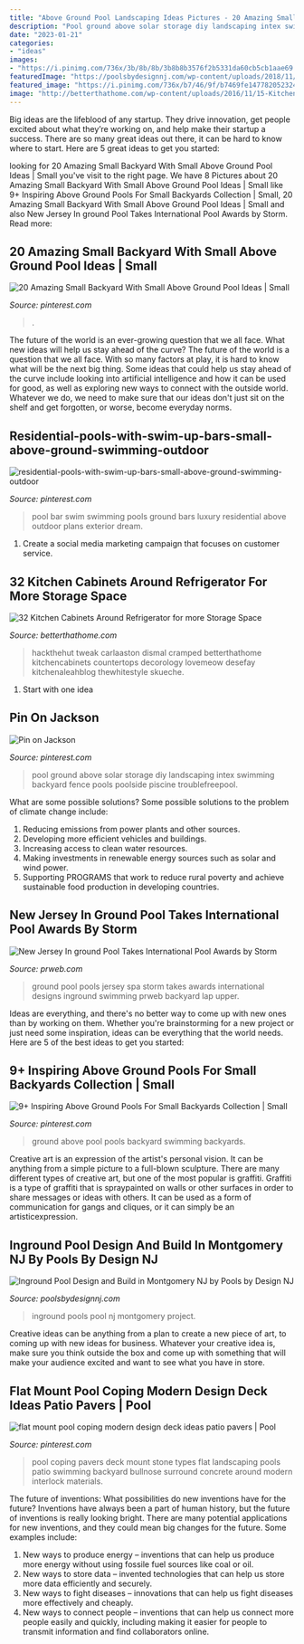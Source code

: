 ```yaml
---
title: "Above Ground Pool Landscaping Ideas Pictures - 20 Amazing Small Backyard With Small Above Ground Pool Ideas"
description: "Pool ground above solar storage diy landscaping intex swimming backyard fence pools poolside piscine troublefreepool"
date: "2023-01-21"
categories:
- "ideas"
images:
- "https://i.pinimg.com/736x/3b/8b/8b/3b8b8b3576f2b5331da60cb5cb1aae69.jpg"
featuredImage: "https://poolsbydesignnj.com/wp-content/uploads/2018/11/inground-pools-montgomery-nj-pools-by-design-new-jersey-13.jpg"
featured_image: "https://i.pinimg.com/736x/b7/46/9f/b7469fe14778205232429f27d70a42b2--pool-storage-free-pool.jpg"
image: "http://betterthathome.com/wp-content/uploads/2016/11/15-Kitchen-cabinets-around-refrigerator.jpg"
---
```



Big ideas are the lifeblood of any startup. They drive innovation, get people excited about what they’re working on, and help make their startup a success. There are so many great ideas out there, it can be hard to know where to start. Here are 5 great ideas to get you started: 

	

		
looking for 20 Amazing Small Backyard With Small Above Ground Pool Ideas | Small you've visit to the right page. We have 8 Pictures about 20 Amazing Small Backyard With Small Above Ground Pool Ideas | Small like 9+ Inspiring Above Ground Pools For Small Backyards Collection | Small, 20 Amazing Small Backyard With Small Above Ground Pool Ideas | Small and also New Jersey In ground Pool Takes International Pool Awards by Storm. Read more:
		
    
## 20 Amazing Small Backyard With Small Above Ground Pool Ideas | Small

<img loading=lazy src="https://i.pinimg.com/736x/f5/18/53/f51853ac91fe5521224dbf2fbe9c3345.jpg" onerror="this.onerror=null;this.src='https://tse2.mm.bing.net/th?id=OIP.LcdAY8M1MVasPs6m_I7iNwHaFD&amp;pid=15.1';" alt="20 Amazing Small Backyard With Small Above Ground Pool Ideas | Small">

_Source: pinterest.com_

>. 

	

The future of the world is an ever-growing question that we all face. What new ideas will help us stay ahead of the curve?
The future of the world is a question that we all face. With so many factors at play, it is hard to know what will be the next big thing. Some ideas that could help us stay ahead of the curve include looking into artificial intelligence and how it can be used for good, as well as exploring new ways to connect with the outside world. Whatever we do, we need to make sure that our ideas don't just sit on the shelf and get forgotten, or worse, become everyday norms.

    
## Residential-pools-with-swim-up-bars-small-above-ground-swimming-outdoor

<img loading=lazy src="https://i.pinimg.com/736x/6b/40/b6/6b40b6e324b4f69a296f9418fcfdc40e.jpg" onerror="this.onerror=null;this.src='https://tse4.mm.bing.net/th?id=OIP.wCD2bilgr6UJoh5K4wq_xwHaLI&amp;pid=15.1';" alt="residential-pools-with-swim-up-bars-small-above-ground-swimming-outdoor">

_Source: pinterest.com_

>pool bar swim swimming pools ground bars luxury residential above outdoor plans exterior dream. 

	

1. Create a social media marketing campaign that focuses on customer service.

    
## 32 Kitchen Cabinets Around Refrigerator For More Storage Space

<img loading=lazy src="http://betterthathome.com/wp-content/uploads/2016/11/15-Kitchen-cabinets-around-refrigerator.jpg" onerror="this.onerror=null;this.src='https://tse3.mm.bing.net/th?id=OIP.2lYwpMWncuLRvN8ihUMVhQHaLH&amp;pid=15.1';" alt="32 Kitchen Cabinets Around Refrigerator for more Storage Space">

_Source: betterthathome.com_

>hackthehut tweak carlaaston dismal cramped betterthathome kitchencabinets countertops decorology lovemeow desefay kitchenaleahblog thewhitestyle skueche. 

	

 1. Start with one idea

    
## Pin On Jackson

<img loading=lazy src="https://i.pinimg.com/736x/b7/46/9f/b7469fe14778205232429f27d70a42b2--pool-storage-free-pool.jpg" onerror="this.onerror=null;this.src='https://tse3.mm.bing.net/th?id=OIP.nJWVk8p82QDu0cnNM3bZUQHaFj&amp;pid=15.1';" alt="Pin on Jackson">

_Source: pinterest.com_

>pool ground above solar storage diy landscaping intex swimming backyard fence pools poolside piscine troublefreepool. 

	

What are some possible solutions?
Some possible solutions to the problem of climate change include:
1. Reducing emissions from power plants and other sources. 
2. Developing more efficient vehicles and buildings. 
3. Increasing access to clean water resources. 
4. Making investments in renewable energy sources such as solar and wind power. 
5. Supporting PROGRAMS that work to reduce rural poverty and achieve sustainable food production in developing countries.

    
## New Jersey In Ground Pool Takes International Pool Awards By Storm

<img loading=lazy src="http://ww1.prweb.com/prfiles/2011/11/07/8943900/in-ground-pools.jpg" onerror="this.onerror=null;this.src='https://tse4.mm.bing.net/th?id=OIP.zW-IHc7oLcgJFrcszxZi4AHaE8&amp;pid=15.1';" alt="New Jersey In ground Pool Takes International Pool Awards by Storm">

_Source: prweb.com_

>ground pool pools jersey spa storm takes awards international designs inground swimming prweb backyard lap upper. 

	

Ideas are everything, and there's no better way to come up with new ones than by working on them. Whether you're brainstorming for a new project or just need some inspiration, ideas can be everything that the world needs. Here are 5 of the best ideas to get you started: 

    
## 9+ Inspiring Above Ground Pools For Small Backyards Collection | Small

<img loading=lazy src="https://i.pinimg.com/736x/3b/8b/8b/3b8b8b3576f2b5331da60cb5cb1aae69.jpg" onerror="this.onerror=null;this.src='https://tse2.mm.bing.net/th?id=OIP.CM2rND-GRBQMit8RmvxDZQHaNJ&amp;pid=15.1';" alt="9+ Inspiring Above Ground Pools For Small Backyards Collection | Small">

_Source: pinterest.com_

>ground above pool pools backyard swimming backyards. 

	

Creative art is an expression of the artist's personal vision. It can be anything from a simple picture to a full-blown sculpture. There are many different types of creative art, but one of the most popular is graffiti. Graffiti is a type of graffiti that is spraypainted on walls or other surfaces in order to share messages or ideas with others. It can be used as a form of communication for gangs and cliques, or it can simply be an artisticexpression.

    
## Inground Pool Design And Build In Montgomery NJ By Pools By Design NJ

<img loading=lazy src="https://poolsbydesignnj.com/wp-content/uploads/2018/11/inground-pools-montgomery-nj-pools-by-design-new-jersey-13.jpg" onerror="this.onerror=null;this.src='https://tse3.mm.bing.net/th?id=OIP.2-E9dzNY3PiSVXbadysSAAHaFj&amp;pid=15.1';" alt="Inground Pool Design and Build in Montgomery NJ by Pools by Design NJ">

_Source: poolsbydesignnj.com_

>inground pools pool nj montgomery project. 

	

Creative ideas can be anything from a plan to create a new piece of art, to coming up with new ideas for business. Whatever your creative idea is, make sure you think outside the box and come up with something that will make your audience excited and want to see what you have in store.

    
## Flat Mount Pool Coping Modern Design Deck Ideas Patio Pavers | Pool

<img loading=lazy src="https://i.pinimg.com/736x/41/06/c3/4106c3c01909e2e2c17e76ddaa5bde27.jpg" onerror="this.onerror=null;this.src='https://tse4.mm.bing.net/th?id=OIP.kxCVlkZqEIv7Whh_AxY1rgHaLH&amp;pid=15.1';" alt="flat mount pool coping modern design deck ideas patio pavers | Pool">

_Source: pinterest.com_

>pool coping pavers deck mount stone types flat landscaping pools patio swimming backyard bullnose surround concrete around modern interlock materials. 

	

The future of inventions: What possibilities do new inventions have for the future?
Inventions have always been a part of human history, but the future of inventions is really looking bright. There are many potential applications for new inventions, and they could mean big changes for the future. Some examples include:
1. New ways to produce energy – inventions that can help us produce more energy without using fossile fuel sources like coal or oil.
2. New ways to store data – invented technologies that can help us store more data efficiently and securely.
3. New ways to fight diseases – innovations that can help us fight diseases more effectively and cheaply.
4. New ways to connect people – inventions that can help us connect more people easily and quickly, including making it easier for people to transmit information and find collaborators online.

